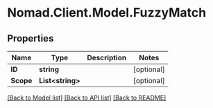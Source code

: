 # Nomad.Client.Model.FuzzyMatch

## Properties

Name | Type | Description | Notes
------------ | ------------- | ------------- | -------------
**ID** | **string** |  | [optional] 
**Scope** | **List&lt;string&gt;** |  | [optional] 

[[Back to Model list]](../README.md#documentation-for-models) [[Back to API list]](../README.md#documentation-for-api-endpoints) [[Back to README]](../README.md)

